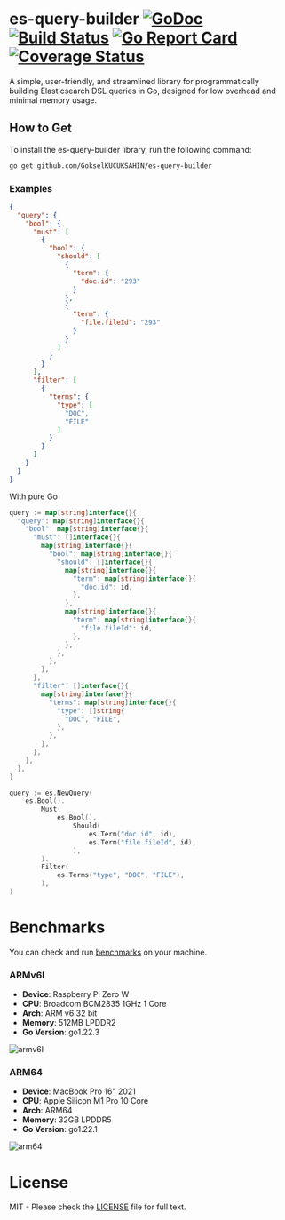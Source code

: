 # es-query-builder [![GoDoc][doc-img]][doc] [![Build Status][ci-img]][ci] [![Go Report Card][go-report-img]][go-report] [![Coverage Status][cov-img]][cov]
A simple, user-friendly, and streamlined library for programmatically building Elasticsearch DSL queries in Go, designed for low overhead and minimal memory usage.

## How to Get
To install the es-query-builder library, run the following command:
```bash
go get github.com/GokselKUCUKSAHIN/es-query-builder
```

### Examples 

```json
{
  "query": {
    "bool": {
      "must": [
        {
          "bool": {
            "should": [
              {
                "term": {
                  "doc.id": "293"
                }
              },
              {
                "term": {
                  "file.fileId": "293"
                }
              }
            ]
          }
        }
      ],
      "filter": [
        {
          "terms": {
            "type": [
              "DOC",
              "FILE"
            ]
          }
        }
      ]
    }
  }
}
```

With pure Go
```go
query := map[string]interface{}{
  "query": map[string]interface{}{
    "bool": map[string]interface{}{
      "must": []interface{}{
        map[string]interface{}{
          "bool": map[string]interface{}{
            "should": []interface{}{
              map[string]interface{}{
                "term": map[string]interface{}{
                  "doc.id": id,
                },
              },
              map[string]interface{}{
                "term": map[string]interface{}{
                  "file.fileId": id,
                },
              },
            },
          },
        },
      },
      "filter": []interface{}{
        map[string]interface{}{
          "terms": map[string]interface{}{
            "type": []string{
              "DOC", "FILE",
            },
          },
        },
      },
    },
  },
}
```

```go
query := es.NewQuery(
    es.Bool().
        Must(
            es.Bool().
                Should(
                    es.Term("doc.id", id),
                    es.Term("file.fileId", id),
                ), 
        ).
        Filter(
            es.Terms("type", "DOC", "FILE"),
        ),
)
```

# Benchmarks
You can check and run [benchmarks](./benchmarks) on your machine.

### ARMv6l
- **Device**: Raspberry Pi Zero W
- **CPU**: Broadcom BCM2835 1GHz 1 Core
- **Arch**: ARM v6 32 bit
- **Memory**: 512MB LPDDR2
- **Go Version**: go1.22.3

![armv6l](https://github.com/GokselKUCUKSAHIN/es-query-builder/assets/33639948/8972003d-9b00-4021-9f69-347723ac59de)

### ARM64
- **Device**: MacBook Pro 16" 2021
- **CPU**: Apple Silicon M1 Pro 10 Core
- **Arch**: ARM64
- **Memory**: 32GB LPDDR5
- **Go Version**: go1.22.1

![arm64](https://github.com/GokselKUCUKSAHIN/es-query-builder/assets/33639948/ca9e2603-ebcd-4dec-92f4-e501ddcc4abe)

# License
MIT - Please check the [LICENSE](./LICENSE) file for full text.

[doc-img]: https://godoc.org/github.com/GokselKUCUKSAHIN/es-query-builder?status.svg
[doc]: https://godoc.org/github.com/GokselKUCUKSAHIN/es-query-builder
[go-report-img]: https://goreportcard.com/badge/github.com/GokselKUCUKSAHIN/es-query-builder
[go-report]: https://goreportcard.com/report/github.com/GokselKUCUKSAHIN/es-query-builder
[cov-img]: https://codecov.io/gh/GokselKUCUKSAHIN/es-query-builder/branch/main/graph/badge.svg
[cov]: https://codecov.io/gh/GokselKUCUKSAHIN/es-query-builder
[ci-img]: https://github.com/GokselKUCUKSAHIN/es-query-builder/actions/workflows/build-test.yml/badge.svg
[ci]: https://github.com/GokselKUCUKSAHIN/es-query-builder/actions/workflows/build-test.yml